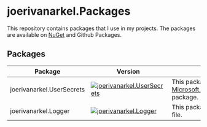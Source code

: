 # joerivanarkel.Packages

This repository contains packages that I use in my projects. The packages are available on [NuGet](https://www.nuget.org/profiles/joerivanarkel) and Github Packages.

## Packages
| Package | Version | Description |
| --- | --- | --- |
| joerivanarkel.UserSecrets | [![joerivanarkel.UserSecrets](https://img.shields.io/nuget/v/joerivanarkel.UserSecrets.svg)](https://www.nuget.org/packages/joerivanarkel.UserSecrets/) | This package is a simple wrapper around the [Microsoft.Extensions.Configuration.UserSecrets](https://www.nuget.org/packages/Microsoft.Extensions.Configuration.UserSecrets/) package. |
| joerivanarkel.Logger | [![joerivanarkel.Logger](https://img.shields.io/nuget/v/joerivanarkel.Logger.svg)](https://www.nuget.org/packages/joerivanarkel.Logger/) | This package is a custom logger that logs to a file. |


